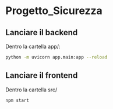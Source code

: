 # Progetto_Sicurezza


## Lanciare il backend
Dentro la cartella app/: 
```bash
python -m uvicorn app.main:app --reload
```

## Lanciare il frontend
Dentro la cartella src/
```bash
npm start
```
